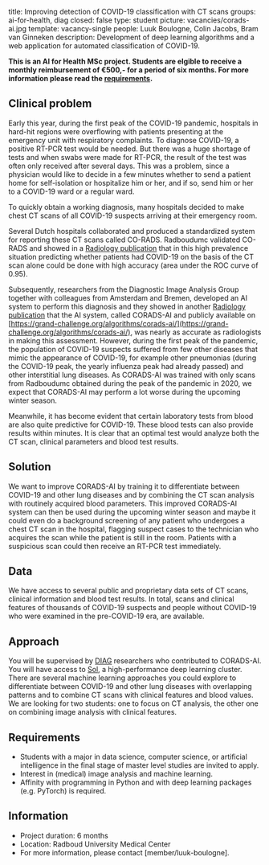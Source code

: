 title: Improving detection of COVID-19 classification with CT scans
groups: ai-for-health, diag
closed: false
type: student
picture: vacancies/corads-ai.jpg
template: vacancy-single
people: Luuk Boulogne, Colin Jacobs, Bram van Ginneken
description: Development of deep learning algorithms and a web application for automated classification of COVID-19. 

**This is an AI for Health MSc project. Students are elgible to receive a monthly reimbursement of €500,- for a period of six months. For more information please read the [requirements](https://www.ai-for-health.nl/requirements/).**

## Clinical problem
Early this year, during the first peak of the COVID-19 pandemic, hospitals in hard-hit regions were overflowing with patients presenting at the emergency unit with respiratory complaints. To diagnose COVID-19, a positive RT-PCR test would be needed. But there was a huge shortage of tests and when swabs were made for RT-PCR, the result of the test was often only received after several days. This was a problem, since a physician would like to decide in a few minutes whether to send a patient home for self-isolation or hospitalize him or her, and if so, send him or her to a COVID-19 ward or a regular ward. 

To quickly obtain a working diagnosis, many hospitals decided to make chest CT scans of all COVID-19 suspects arriving at their emergency room. 

Several Dutch hospitals collaborated and produced a standardized system for reporting these CT scans called CO-RADS. Radboudumc validated CO-RADS and showed in a [Radiology publication](https://pubs.rsna.org/doi/10.1148/radiol.2020201473) that in this high prevalence situation predicting whether patients had COVID-19 on the basis of the CT scan alone could be done with high accuracy (area under the ROC curve of 0.95).  

Subsequently, researchers from the Diagnostic Image Analysis Group together with colleagues from Amsterdam and Bremen, developed an AI system to perform this diagnosis and they showed in another [Radiology publication](https://pubs.rsna.org/doi/10.1148/radiol.2020202439) that the AI system, called CORADS-AI and publicly available on [https://grand-challenge.org/algorithms/corads-ai/](https://grand-challenge.org/algorithms/corads-ai/), was nearly as accurate as radiologists in making this assessment.
However, during the first peak of the pandemic, the population of COVID-19 suspects suffered from few other diseases that mimic the appearance of COVID-19, for example other pneumonias (during the COVID-19 peak, the yearly influenza peak had already passed) and other interstitial lung diseases. As CORADS-AI was trained with only scans from Radboudumc obtained during the peak of the pandemic in 2020, we expect that CORADS-AI may perform a lot worse during the upcoming winter season.

Meanwhile, it has become evident that certain laboratory tests from blood are also quite predictive for COVID-19. These blood tests can also provide results within minutes. It is clear that an optimal test would analyze both the CT scan, clinical parameters and blood test results.

## Solution 
We want to improve CORADS-AI by training it to differentiate between COVID-19 and other lung diseases and by combining the CT scan analysis with routinely acquired blood parameters. This improved CORADS-AI system can then be used during the upcoming winter season and maybe it could even do a background screening of any patient who undergoes a chest CT scan in the hospital, flagging suspect cases to the technician who acquires the scan while the patient is still in the room. Patients with a suspicious scan could then receive an RT-PCR test immediately.  

## Data
We have access to several public and proprietary data sets of CT scans, clinical information and blood test results. In total, scans and clinical features of thousands of COVID-19 suspects and people without COVID-19 who were examined in the pre-COVID-19 era, are available. 

## Approach
You will be supervised by [DIAG](http://www.diagnijmegen.nl) researchers who contributed to CORADS-AI. You will have access to [Sol](https://rtc.diagnijmegen.nl/software/sol/), a high-performance deep learning cluster. There are several machine learning approaches you could explore to differentiate between COVID-19 and other lung diseases with overlapping patterns and to combine CT scans with clinical features and blood values. We are looking for two students: one to focus on CT analysis, the other one on combining image analysis with clinical features.

## Requirements
- Students with a major in data science, computer science, or artificial intelligence in the final stage of master level studies are invited to apply.
- Interest in (medical) image analysis and machine learning.
- Affinity with programming in Python and with deep learning packages (e.g. PyTorch) is required.

## Information
-	Project duration: 6 months
-	Location: Radboud University Medical Center
-	For more information, please contact [member/luuk-boulogne]. 

